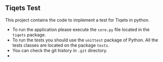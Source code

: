 ## Tiqets Test
This project contains the code to implement a test for Tiqets in python.

- To run the application please execute the `core.py` file located in the `tiqets` package.
- To run the tests you should use the `unittest` package of Python. All the tests classes are located on the package `tests`.
- You can check the git history in `.git` directory.
- 
